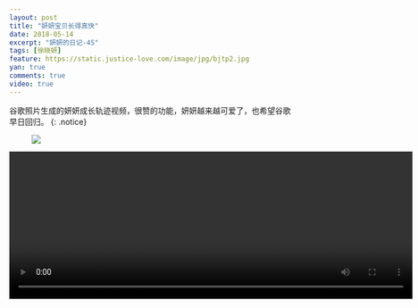 ```yaml
---
layout: post
title: "妍妍宝贝长得真快"
date: 2018-05-14
excerpt: "妍妍的日记-45"
tags: [徐晓妍]
feature: https://static.justice-love.com/image/jpg/bjtp2.jpg
yan: true
comments: true
video: true
---
```

谷歌照片生成的妍妍成长轨迹视频，很赞的功能，妍妍越来越可爱了，也希望谷歌早日回归。
{: .notice}
<figure>
    <img src="{{ site.staticUrl }}/yanyan/image/google1.jpg?imageMogr2/auto-orient" />
</figure>
<video id="my-video" class="video-js vjs-16-9 clipboard" controls preload="auto" width="722" height="264" data-setup="{}">
    <source src="{{ site.staticUrl }}/yanyan/video/google2.mp4" type='video/mp4'>
    <p class="vjs-no-js">
      To view this video please enable JavaScript, and consider upgrading to a web browser that
      <a href="http://videojs.com/html5-video-support/" target="_blank">supports HTML5 video</a>
    </p>
</video>

